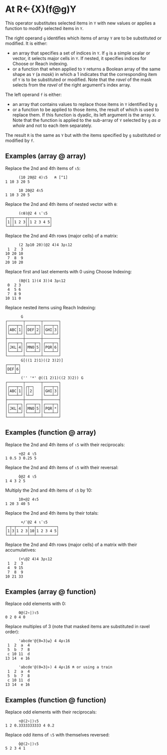 <div style="display: none;">
  @
</div>

<h1 class="heading"><span class="name">At</span> <span class="command">R←{X}(f@g)Y</span></h1>

This operator substitutes selected items in `Y` with new values or applies a function to modify selected items in `Y`.

The right operand `g`  identifies which items of array `Y` are to be substituted or modified. It is either:

- an array that specifies a set of indices in `Y`. If `g` is a simple scalar or vector, it selects major cells in `Y`. If nested, it specifies indices for Choose or Reach indexing.
- or a function that when applied to `Y` returns a Boolean array of the same shape as `Y` (a *mask*) in which a 1 indicates that the corresponding item of `Y` is to be substituted or modified. Note that the *ravel* of the mask selects from the *ravel* of the right argument's index array.

The left operand `f` is either:

- an array that contains values to replace those items in `Y` identified by `g`
- or a function to be applied to those items, the result of which is used to replace them. If this function is dyadic, its left argument is the array `X`. Note that the function is applied to the sub-array of `Y` selected by `g` *as a whole* and not to each item separately.

The result `R` is the same as `Y` but with the items specified by `g` substituted or modified by `f`.

## Examples (array @ array)

Replace the 2nd and 4th items of `⍳5`:
```apl
      (10 20@2 4)⍳5   ⍝ [^1]
1 10 3 20 5

      10 20@2 4⍳5
1 10 3 20 5
```

Replace the 2nd and 4th items  of nested vector with `⍬`:
```apl
      (⊂⍬)@2 4 ⍳¨⍳5
┌─┬┬─────┬┬─────────┐
│1││1 2 3││1 2 3 4 5│
└─┴┴─────┴┴─────────┘
```

Replace the 2nd and 4th rows (major cells) of a matrix:
```apl
      (2 3⍴10 20)(@2 4)4 3⍴⍳12
 1  2  3
10 20 10
 7  8  9
20 10 20
```

Replace first and last elements with 0 using Choose Indexing:
```apl
      (0@(1 1)(4 3))4 3⍴⍳12
 0  2 3
 4  5 6
 7  8 9
10 11 0
```
Replace nested items using Reach Indexing:
```apl
       G
┌───────┬───────┬───────┐
│┌───┬─┐│┌───┬─┐│┌───┬─┐│
││ABC│1│││DEF│2│││GHI│3││
│└───┴─┘│└───┴─┘│└───┴─┘│
├───────┼───────┼───────┤
│┌───┬─┐│┌───┬─┐│┌───┬─┐│
││JKL│4│││MNO│5│││PQR│6││
│└───┴─┘│└───┴─┘│└───┴─┘│
└───────┴───────┴───────┘
       G[((1 2)1)((2 3)2)]
┌───┬─┐
│DEF│6│
└───┴─┘
       ('' '*' @((1 2)1)((2 3)2)) G
┌───────┬───────┬───────┐
│┌───┬─┐│┌┬─┐   │┌───┬─┐│
││ABC│1││││2│   ││GHI│3││
│└───┴─┘│└┴─┘   │└───┴─┘│
├───────┼───────┼───────┤
│┌───┬─┐│┌───┬─┐│┌───┬─┐│
││JKL│4│││MNO│5│││PQR│*││
│└───┴─┘│└───┴─┘│└───┴─┘│
└───────┴───────┴───────┘
```

## Examples (function @ array)

Replace the 2nd and 4th items of `⍳5` with their reciprocals:
```apl
      ÷@2 4 ⍳5
1 0.5 3 0.25 5

```

Replace the 2nd and 4th items of `⍳5` with their reversal:
```apl
      ⌽@2 4 ⍳5
1 4 3 2 5
```

Multiply the 2nd and 4th items of `⍳5` by 10:
```apl
      10×@2 4⍳5
1 20 3 40 5
```

Replace the 2nd and 4th items by their totals:
```apl
       +/¨@2 4 ⍳¨⍳5
┌─┬─┬─────┬──┬─────────┐
│1│3│1 2 3│10│1 2 3 4 5│
└─┴─┴─────┴──┴─────────┘
```

Replace the 2nd and 4th rows (major cells) of a matrix with their accumulatives:
```apl
      (+\@2 4)4 3⍴⍳12
 1  2  3
 4  9 15
 7  8  9
10 21 33
```

## Examples (array @ function)

Replace odd elements with 0:
```apl
      0@(2∘|)⍳5
0 2 0 4 0
```

Replace multiples of 3 (note that masked items are substituted in ravel order):
```apl
      'abcde'@{0=3|⍵} 4 4⍴⍳16
 1  2  a  4
 5  b  7  8
 c 10 11  d
13 14  e 16

      'abcde'@(0=3|⊢) 4 4⍴⍳16 ⍝ or using a train
 1  2  a  4
 5  b  7  8
 c 10 11  d
13 14  e 16
```

## Examples (function @ function)

Replace odd elements with their reciprocals:
```apl
      ÷@(2∘|)⍳5
1 2 0.3333333333 4 0.2
```

Replace odd items of `⍳5` with themselves reversed:
```apl
      ⌽@(2∘|)⍳5
5 2 3 4 1

```

[^1]: Note that the expression does not require parentheses because without them, the array 2 4 binds anyway to the @ operator rather than to the ⍳ function.
